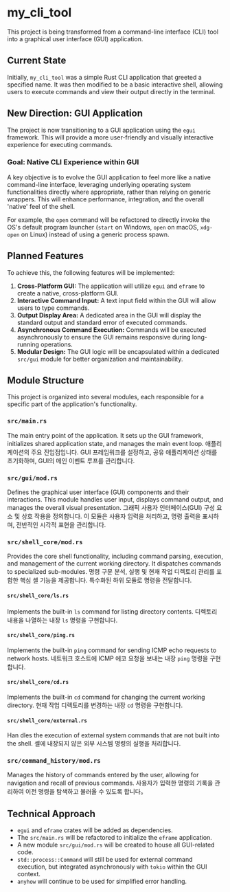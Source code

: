 # my_cli_tool

This project is being transformed from a command-line interface (CLI) tool into a graphical user interface (GUI) application.

## Current State

Initially, `my_cli_tool` was a simple Rust CLI application that greeted a specified name. It was then modified to be a basic interactive shell, allowing users to execute commands and view their output directly in the terminal.

## New Direction: GUI Application

The project is now transitioning to a GUI application using the `egui` framework. This will provide a more user-friendly and visually interactive experience for executing commands.

### Goal: Native CLI Experience within GUI

A key objective is to evolve the GUI application to feel more like a native command-line interface, leveraging underlying operating system functionalities directly where appropriate, rather than relying on generic wrappers. This will enhance performance, integration, and the overall 'native' feel of the shell.

For example, the `open` command will be refactored to directly invoke the OS's default program launcher (`start` on Windows, `open` on macOS, `xdg-open` on Linux) instead of using a generic process spawn.

## Planned Features

To achieve this, the following features will be implemented:

1.  **Cross-Platform GUI:** The application will utilize `egui` and `eframe` to create a native, cross-platform GUI.
2.  **Interactive Command Input:** A text input field within the GUI will allow users to type commands.
3.  **Output Display Area:** A dedicated area in the GUI will display the standard output and standard error of executed commands.
4.  **Asynchronous Command Execution:** Commands will be executed asynchronously to ensure the GUI remains responsive during long-running operations.
5.  **Modular Design:** The GUI logic will be encapsulated within a dedicated `src/gui` module for better organization and maintainability.

## Module Structure

This project is organized into several modules, each responsible for a specific part of the application's functionality.

### `src/main.rs`
The main entry point of the application. It sets up the GUI framework, initializes shared application state, and manages the main event loop.
애플리케이션의 주요 진입점입니다. GUI 프레임워크를 설정하고, 공유 애플리케이션 상태를 초기화하며, GUI의 메인 이벤트 루프를 관리합니다.

### `src/gui/mod.rs`
Defines the graphical user interface (GUI) components and their interactions. This module handles user input, displays command output, and manages the overall visual presentation.
그래픽 사용자 인터페이스(GUI) 구성 요소 및 상호 작용을 정의합니다. 이 모듈은 사용자 입력을 처리하고, 명령 출력을 표시하며, 전반적인 시각적 표현을 관리합니다.

### `src/shell_core/mod.rs`
Provides the core shell functionality, including command parsing, execution, and management of the current working directory. It dispatches commands to specialized sub-modules.
명령 구문 분석, 실행 및 현재 작업 디렉토리 관리를 포함한 핵심 셸 기능을 제공합니다. 특수화된 하위 모듈로 명령을 전달합니다.

#### `src/shell_core/ls.rs`
Implements the built-in `ls` command for listing directory contents.
디렉토리 내용을 나열하는 내장 `ls` 명령을 구현합니다.

#### `src/shell_core/ping.rs`
Implements the built-in `ping` command for sending ICMP echo requests to network hosts.
네트워크 호스트에 ICMP 에코 요청을 보내는 내장 `ping` 명령을 구현합니다.

#### `src/shell_core/cd.rs`
Implements the built-in `cd` command for changing the current working directory.
현재 작업 디렉토리를 변경하는 내장 `cd` 명령을 구현합니다.

#### `src/shell_core/external.rs`
Han dles the execution of external system commands that are not built into the shell.
셸에 내장되지 않은 외부 시스템 명령의 실행을 처리합니다.

### `src/command_history/mod.rs`
Manages the history of commands entered by the user, allowing for navigation and recall of previous commands.
사용자가 입력한 명령의 기록을 관리하여 이전 명령을 탐색하고 불러올 수 있도록 합니다。

## Technical Approach

-   `egui` and `eframe` crates will be added as dependencies.
-   The `src/main.rs` will be refactored to initialize the `eframe` application.
-   A new module `src/gui/mod.rs` will be created to house all GUI-related code.
-   `std::process::Command` will still be used for external command execution, but integrated asynchronously with `tokio` within the GUI context.
-   `anyhow` will continue to be used for simplified error handling.